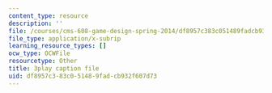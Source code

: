 ```yaml
---
content_type: resource
description: ''
file: /courses/cms-608-game-design-spring-2014/df8957c383c051489fadcb932f607d73_1506659.vtt
file_type: application/x-subrip
learning_resource_types: []
ocw_type: OCWFile
resourcetype: Other
title: 3play caption file
uid: df8957c3-83c0-5148-9fad-cb932f607d73
---
```

